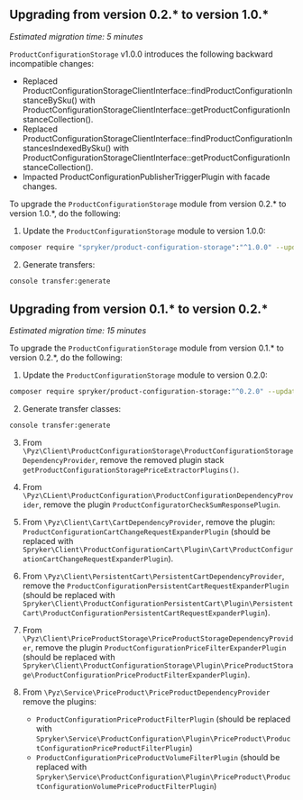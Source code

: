 ## Upgrading from version 0.2.* to version 1.0.*

*Estimated migration time: 5 minutes*

`ProductConfigurationStorage` v1.0.0 introduces the following backward incompatible changes:

* Replaced ProductConfigurationStorageClientInterface::findProductConfigurationInstanceBySku() with ProductConfigurationStorageClientInterface::getProductConfigurationInstanceCollection().
* Replaced ProductConfigurationStorageClientInterface::findProductConfigurationInstancesIndexedBySku() with ProductConfigurationStorageClientInterface::getProductConfigurationInstanceCollection().
* Impacted ProductConfigurationPublisherTriggerPlugin with facade changes.

To upgrade the `ProductConfigurationStorage` module from version 0.2.* to version 1.0.*, do the following:

1. Update the `ProductConfigurationStorage` module to version 1.0.0:

```bash
composer require "spryker/product-configuration-storage":"^1.0.0" --update-with-dependencies
```

2. Generate transfers:

```bash
console transfer:generate
```

## Upgrading from version 0.1.* to version 0.2.*

*Estimated migration time: 15 minutes*

To upgrade the `ProductConfigurationStorage` module from version 0.1.* to version 0.2.*, do the following:

1. Update the `ProductConfigurationStorage` module to version 0.2.0:

```bash
composer require spryker/product-configuration-storage:"^0.2.0" --update-with-dependencies
```

2. Generate transfer classes:

```bash
console transfer:generate
```

3. From `\Pyz\Client\ProductConfigurationStorage\ProductConfigurationStorageDependencyProvider`, remove the removed plugin stack `getProductConfigurationStoragePriceExtractorPlugins()`.

4. From `\Pyz\CLient\ProductConfiguration\ProductConfigurationDependencyProvider`, remove the plugin `ProductConfiguratorCheckSumResponsePlugin`.

5. From `\Pyz\Client\Cart\CartDependencyProvider`, remove the plugin: `ProductConfigurationCartChangeRequestExpanderPlugin` (should be replaced with `Spryker\Client\ProductConfigurationCart\Plugin\Cart\ProductConfigurationCartChangeRequestExpanderPlugin`).

6. From `\Pyz\Client\PersistentCart\PersistentCartDependencyProvider`, remove the `ProductConfigurationPersistentCartRequestExpanderPlugin` (should be replaced with `Spryker\Client\ProductConfigurationPersistentCart\Plugin\PersistentCart\ProductConfigurationPersistentCartRequestExpanderPlugin`).

7. From `\Pyz\Client\PriceProductStorage\PriceProductStorageDependencyProvider`, remove the plugin `ProductConfigurationPriceFilterExpanderPlugin` (should be replaced with `Spryker\Client\ProductConfigurationStorage\Plugin\PriceProductStorage\ProductConfigurationPriceProductFilterExpanderPlugin`).

8. From `\Pyz\Service\PriceProduct\PriceProductDependencyProvider` remove the plugins:

    - `ProductConfigurationPriceProductFilterPlugin` (should be replaced with `Spryker\Service\ProductConfiguration\Plugin\PriceProduct\ProductConfigurationPriceProductFilterPlugin`)
    - `ProductConfigurationPriceProductVolumeFilterPlugin` (should be replaced with `Spryker\Service\ProductConfiguration\Plugin\PriceProduct\ProductConfigurationVolumePriceProductFilterPlugin`)
